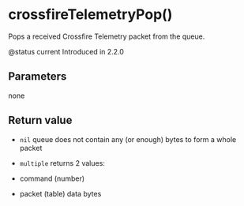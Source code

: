 # crossfireTelemetryPop()



Pops a received Crossfire Telemetry packet from the queue.

@status current Introduced in 2.2.0


## Parameters

none

## Return value

* `nil` queue does not contain any (or enough) bytes to form a whole packet

* `multiple` returns 2 values:
 * command (number)
 * packet (table) data bytes



